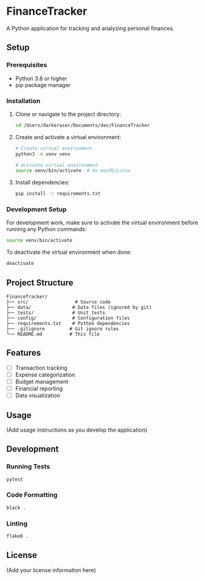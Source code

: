 # FinanceTracker

A Python application for tracking and analyzing personal finances.

## Setup

### Prerequisites
- Python 3.8 or higher
- pip package manager

### Installation

1. Clone or navigate to the project directory:
   ```bash
   cd /Users/darkeraser/Documents/dev/FinanceTracker
   ```

2. Create and activate a virtual environment:
   ```bash
   # Create virtual environment
   python3 -m venv venv

   # Activate virtual environment
   source venv/bin/activate  # On macOS/Linux
   ```

3. Install dependencies:
   ```bash
   pip install -r requirements.txt
   ```

### Development Setup

For development work, make sure to activate the virtual environment before running any Python commands:

```bash
source venv/bin/activate
```

To deactivate the virtual environment when done:
```bash
deactivate
```

## Project Structure

```
FinanceTracker/
├── src/                 # Source code
├── data/               # Data files (ignored by git)
├── tests/              # Unit tests
├── config/             # Configuration files
├── requirements.txt    # Python dependencies
├── .gitignore         # Git ignore rules
└── README.md          # This file
```

## Features

- [ ] Transaction tracking
- [ ] Expense categorization
- [ ] Budget management
- [ ] Financial reporting
- [ ] Data visualization

## Usage

(Add usage instructions as you develop the application)

## Development

### Running Tests
```bash
pytest
```

### Code Formatting
```bash
black .
```

### Linting
```bash
flake8 .
```

## License

(Add your license information here)
